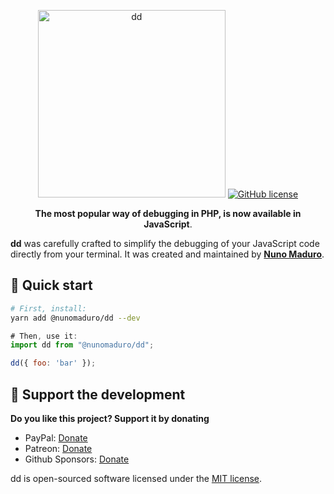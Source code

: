 <p align="center">
  <img src="https://raw.githubusercontent.com/nunomaduro/dd/master/art/preview.png" width="300" alt="dd">
    <a href="https://github.com/nunomaduro/dd/blob/master/README.md"><img src="https://img.shields.io/npm/l/@nunomaduro/dd?style=flat-square" alt="GitHub license" /></a>
    <p align="center">
    <strong>The most popular way of debugging in PHP, is now available in JavaScript</a></strong>.
  </p>
</p>

**dd** was carefully crafted to simplify the debugging of your JavaScript code directly from your terminal.
It was created and maintained by **[Nuno Maduro](https://github.com/nunomaduro)**.

## 🚀 Quick start

```sh
# First, install:
yarn add @nunomaduro/dd --dev
```

```js
# Then, use it:
import dd from "@nunomaduro/dd";

dd({ foo: 'bar' });
```

## 💖 Support the development
**Do you like this project? Support it by donating**

- PayPal: [Donate](https://www.paypal.com/cgi-bin/webscr?cmd=_s-xclick&hosted_button_id=66BYDWAT92N6L)
- Patreon: [Donate](https://www.patreon.com/nunomaduro)
- Github Sponsors: [Donate](https://github.com/sponsors/nunomaduro)

dd is open-sourced software licensed under the [MIT license](LICENSE.md).
